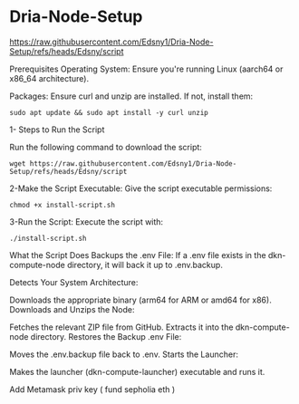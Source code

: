 # Dria-Node-Setup

https://raw.githubusercontent.com/Edsny1/Dria-Node-Setup/refs/heads/Edsny/script

Prerequisites
Operating System: Ensure you're running Linux (aarch64 or x86_64 architecture).

Packages: Ensure curl and unzip are installed. If not, install them:
```
sudo apt update && sudo apt install -y curl unzip
```
1- Steps to Run the Script

Run the following command to download the script:
```
wget https://raw.githubusercontent.com/Edsny1/Dria-Node-Setup/refs/heads/Edsny/script
```
2-Make the Script Executable: Give the script executable permissions:
```
chmod +x install-script.sh
```
3-Run the Script: Execute the script with:
```
./install-script.sh
```
What the Script Does Backups the .env File: If a .env file exists in the dkn-compute-node directory, it will back it up to .env.backup.

Detects Your System Architecture:

Downloads the appropriate binary (arm64 for ARM or amd64 for x86). Downloads and Unzips the Node:

Fetches the relevant ZIP file from GitHub. Extracts it into the dkn-compute-node directory. Restores the Backup .env File:

Moves the .env.backup file back to .env. Starts the Launcher:

Makes the launcher (dkn-compute-launcher) executable and runs it.


Add Metamask priv key ( fund sepholia eth )
